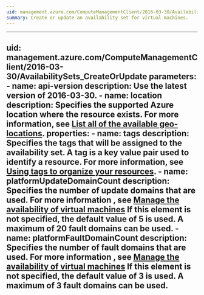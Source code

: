```yaml
---
uid: management.azure.com/ComputeManagementClient/2016-03-30/AvailabilitySets_CreateOrUpdate
summary: Create or update an availability set for virtual machines.
---
```


---
uid: management.azure.com/ComputeManagementClient/2016-03-30/AvailabilitySets_CreateOrUpdate
parameters:
    - name: api-version
      description: Use the latest version of 2016-03-30.
    - name: location
      description: Specifies the supported Azure location where the resource exists. For more information, see [List all of the available geo-locations](../../api-ref/resources/subscriptions.json#Subscriptions_ListLocations).
properties:
    - name: tags
      description: Specifies the tags that will be assigned to the availability set. A tag is a key value pair used to identify a resource. For more information, see [Using tags to organize your resources](https://azure.microsoft.com/en-us/documentation/articles/resource-group-using-tags/).
    - name: platformUpdateDomainCount
      description: Specifies the number of update domains that are used. For more information , see [Manage the availability of virtual machines](https://azure.microsoft.com/en-us/documentation/articles/virtual-machines-windows-manage-availability/) If this element is not specified, the default value of 5 is used. A maximum of 20 fault domains can be used.
    - name: platformFaultDomainCount
      description: Specifies the number of fault domains that are used. For more information , see [Manage the availability of virtual machines](https://azure.microsoft.com/en-us/documentation/articles/virtual-machines-windows-manage-availability/) If this element is not specified, the default value of 3 is used. A maximum of 3 fault domains can be used.
---
